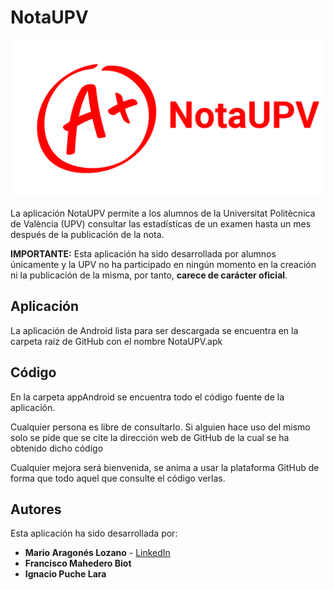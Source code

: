 # NotaUPV

![NotaUPV Logo](/Img/Logo.png)

La aplicación NotaUPV permite a los alumnos de la Universitat Politècnica de València (UPV) consultar las estadísticas de un examen hasta un mes después de la publicación de la nota.

**IMPORTANTE:** Esta aplicación ha sido desarrollada por alumnos únicamente y la UPV no ha participado en ningún momento en la creación ni la publicación de la misma, por tanto, **carece de carácter oficial**. 

## Aplicación

La aplicación de Android lista para ser descargada se encuentra en la carpeta raíz de GitHub con el nombre NotaUPV.apk

## Código

En la carpeta appAndroid se encuentra todo el código fuente de la aplicación. 

Cualquier persona es libre de consultarlo. Si alguien hace uso del mismo solo se pide que se cite la dirección web de GitHub de la cual se ha obtenido dicho código

Cualquier mejora será bienvenida, se anima a usar la plataforma GitHub de forma que todo aquel que consulte el código verlas.

## Autores

Esta aplicación ha sido desarrollada por:

* **Mario Aragonés Lozano** - [LinkedIn](http://www.marioaragones.com)
* **Francisco Mahedero Biot** 
* **Ignacio Puche Lara** 